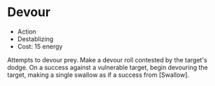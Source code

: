 # Devour

- Action
- Destablizing
- Cost: 15 energy

Attempts to devour prey. Make a devour roll contested by the target's dodge. On
a success against a vulnerable target, begin devouring the target, making a
single swallow as if a success from [Swallow].
